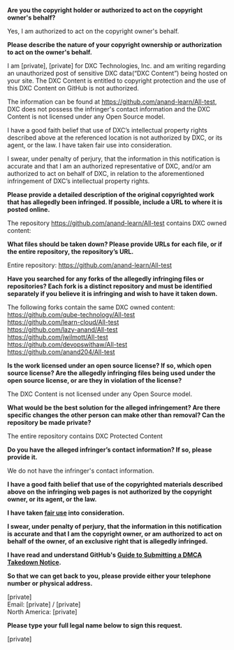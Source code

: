 **Are you the copyright holder or authorized to act on the copyright owner's behalf?**

Yes, I am authorized to act on the copyright owner's behalf.

**Please describe the nature of your copyright ownership or authorization to act on the owner's behalf.**

I am [private], [private] for DXC Technologies, Inc. and am writing regarding an unauthorized post of sensitive DXC data(“DXC Content”) being hosted on your site. The DXC Content is entitled to copyright protection and the use of this DXC Content on GitHub is not authorized.

The information can be found at https://github.com/anand-learn/All-test, DXC does not possess the infringer's contact information and the DXC Content is not licensed under any Open Source model.

I have a good faith belief that use of DXC’s intellectual property rights described above at the referenced location is not authorized by DXC, or its agent, or the law. I have taken fair use into consideration.

I swear, under penalty of perjury, that the information in this notification is accurate and that I am an authorized representative of DXC, and/or am authorized to act on behalf of DXC, in relation to the aforementioned infringement of DXC’s intellectual property rights.

**Please provide a detailed description of the original copyrighted work that has allegedly been infringed. If possible, include a URL to where it is posted online.**

The repository https://github.com/anand-learn/All-test contains DXC owned content:

**What files should be taken down? Please provide URLs for each file, or if the entire repository, the repository’s URL.**

Entire repository: https://github.com/anand-learn/All-test

**Have you searched for any forks of the allegedly infringing files or repositories? Each fork is a distinct repository and must be identified separately if you believe it is infringing and wish to have it taken down.**

The following forks contain the same DXC owned content:  
https://github.com/qube-technology/All-test  
https://github.com/learn-cloud/All-test  
https://github.com/lazy-anand/All-test  
https://github.com/jwilmott/All-test  
https://github.com/devopswithaw/All-test  
https://github.com/anand204/All-test  

**Is the work licensed under an open source license? If so, which open source license? Are the allegedly infringing files being used under the open source license, or are they in violation of the license?**

The DXC Content is not licensed under any Open Source model.

**What would be the best solution for the alleged infringement? Are there specific changes the other person can make other than removal? Can the repository be made private?**

The entire repository contains DXC Protected Content

**Do you have the alleged infringer’s contact information? If so, please provide it.**

We do not have the infringer's contact information.

**I have a good faith belief that use of the copyrighted materials described above on the infringing web pages is not authorized by the copyright owner, or its agent, or the law.**

**I have taken <a href="https://www.lumendatabase.org/topics/22">fair use</a> into consideration.**

**I swear, under penalty of perjury, that the information in this notification is accurate and that I am the copyright owner, or am authorized to act on behalf of the owner, of an exclusive right that is allegedly infringed.**

**I have read and understand GitHub's <a href="https://help.github.com/articles/guide-to-submitting-a-dmca-takedown-notice/">Guide to Submitting a DMCA Takedown Notice</a>.**

**So that we can get back to you, please provide either your telephone number or physical address.**

[private]  
Email: [private] / [private]  
North America: [private]

**Please type your full legal name below to sign this request.**

[private]
